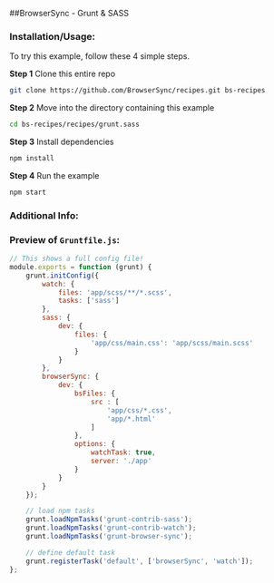 ##BrowserSync - Grunt &amp; SASS

### Installation/Usage:

To try this example, follow these 4 simple steps. 

**Step 1** Clone this entire repo
```bash
git clone https://github.com/BrowserSync/recipes.git bs-recipes
```

**Step 2** Move into the directory containing this example
```bash
cd bs-recipes/recipes/grunt.sass
```

**Step 3** Install dependencies
```bash
npm install
```

**Step 4** Run the example
```bash
npm start
```

### Additional Info:



### Preview of `Gruntfile.js`:
```js
// This shows a full config file!
module.exports = function (grunt) {
    grunt.initConfig({
        watch: {
            files: 'app/scss/**/*.scss',
            tasks: ['sass']
        },
        sass: {
            dev: {
                files: {
                    'app/css/main.css': 'app/scss/main.scss'
                }
            }
        },
        browserSync: {
            dev: {
                bsFiles: {
                    src : [
                        'app/css/*.css',
                        'app/*.html'
                    ]
                },
                options: {
                    watchTask: true,
                    server: './app'
                }
            }
        }
    });

    // load npm tasks
    grunt.loadNpmTasks('grunt-contrib-sass');
    grunt.loadNpmTasks('grunt-contrib-watch');
    grunt.loadNpmTasks('grunt-browser-sync');

    // define default task
    grunt.registerTask('default', ['browserSync', 'watch']);
};
```

